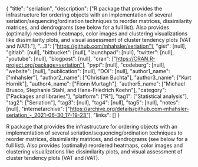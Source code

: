 {
  "title": "seriation",
  "description": ["R package that provides the infrastructure for ordering objects with an implementation of several seriation/sequencing/ordination techniques to reorder matrices, dissimilarity matrices, and dendrograms (see below for a full list). Also provides (optimally) reordered heatmaps, color images and clustering visualizations like dissimilarity plots, and visual assessment of cluster tendency plots (VAT and iVAT)."],
  "...3": ["https://github.com/mhahsler/seriation"],
  "gist": [null],
  "gitlab": [null],
  "bitbucket": [null],
  "launchpad": [null],
  "twitter": [null],
  "youtube": [null],
  "blogpost": [null],
  "cran": ["https://CRAN.R-project.org/package=seriation"],
  "pypi": [null],
  "codeberg": [null],
  "website": [null],
  "publication": [null],
  "DOI": [null],
  "author1_name": ["mhahsler"],
  "author2_name": ["Christian Buchta"],
  "author3_name": ["Kurt Hornik"],
  "author4_name": ["Fionn Murtagh"],
  "author5_name": ["Michael Brusco, Stephanie Stahl, and Hans-Friedrich Koehn"],
  "category": ["Packages and libraries"],
  "platform": ["R"],
  "tag1": ["Statistical analysis"],
  "tag2": ["Seriation"],
  "tag3": [null],
  "tag4": [null],
  "tag5": [null],
  "notes": [null],
  "internetarchive": ["https://archive.org/details/github.com-mhahsler-seriation_-_2021-06-30_17-19-23"],
  "links": []
}

<!-- Generated by csv2md.R – do not edit by hand -->

R package that provides the infrastructure for ordering objects with an implementation of several seriation/sequencing/ordination techniques to reorder matrices, dissimilarity matrices, and dendrograms (see below for a full list). Also provides (optimally) reordered heatmaps, color images and clustering visualizations like dissimilarity plots, and visual assessment of cluster tendency plots (VAT and iVAT).